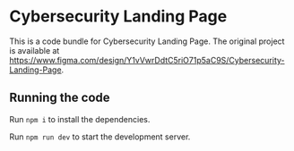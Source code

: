 
  # Cybersecurity Landing Page

  This is a code bundle for Cybersecurity Landing Page. The original project is available at https://www.figma.com/design/Y1vVwrDdtC5riO71p5aC9S/Cybersecurity-Landing-Page.

  ## Running the code

  Run `npm i` to install the dependencies.

  Run `npm run dev` to start the development server.
  